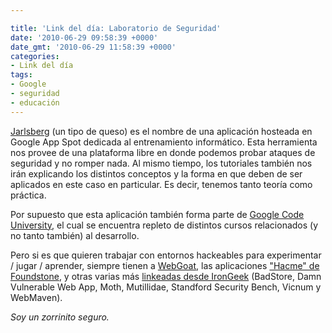 ```yaml
---

title: 'Link del día: Laboratorio de Seguridad'
date: '2010-06-29 09:58:39 +0000'
date_gmt: '2010-06-29 11:58:39 +0000'
categories:
- Link del día
tags:
- Google
- seguridad
- educación
---
```


[Jarlsberg](http://jarlsberg.appspot.com/) (un tipo de queso) es el nombre de una aplicación hosteada en Google App Spot dedicada al entrenamiento informático. Esta herramienta nos provee de una plataforma libre en donde podemos probar ataques de seguridad y no romper nada. Al mismo tiempo, los tutoriales también nos irán explicando los distintos conceptos y la forma en que deben de ser aplicados en este caso en particular. Es decir, tenemos tanto teoría como práctica.

Por supuesto que esta aplicación también forma parte de [Google Code University](http://code.google.com/edu/), el cual se encuentra repleto de distintos cursos relacionados (y no tanto también) al desarrollo.

Pero si es que quieren trabajar con entornos hackeables para experimentar / jugar / aprender, siempre tienen a [WebGoat](http://www.owasp.org/index.php/Category:OWASP_WebGoat_Project), las aplicaciones ["Hacme" de Foundstone](http://www.foundstone.com/us/resources-free-tools.asp), y otras varias más [linkeadas desde IronGeek](http://www.irongeek.com/i.php?page=security/deliberately-insecure-web-applications-for-learning-web-app-security) (BadStore, Damn Vulnerable Web App, Moth, Mutillidae, Standford Security Bench, Vicnum y WebMaven).

_Soy un zorrinito seguro._
